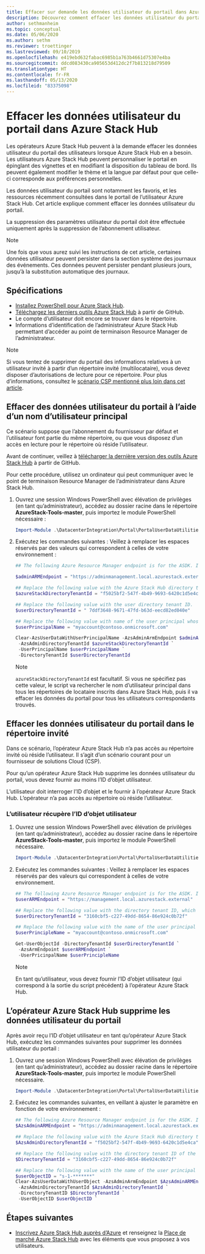 ```yaml
---
title: Effacer sur demande les données utilisateur du portail dans Azure Stack Hub
description: Découvrez comment effacer les données utilisateur du portail lorsque les utilisateurs Azure Stack Hub en font la demande.
author: sethmanheim
ms.topic: conceptual
ms.date: 05/06/2020
ms.author: sethm
ms.reviewer: troettinger
ms.lastreviewed: 09/10/2019
ms.openlocfilehash: e419ebd632fabac6985b1a763b4661d75307e4ba
ms.sourcegitcommit: ddcd083430ca905653d412dc2f7b813218d79509
ms.translationtype: HT
ms.contentlocale: fr-FR
ms.lasthandoff: 05/13/2020
ms.locfileid: "83375098"
---
```

# <a name="clear-portal-user-data-from-azure-stack-hub"></a>Effacer les données utilisateur du portail dans Azure Stack Hub

Les opérateurs Azure Stack Hub peuvent à la demande effacer les données utilisateur du portail des utilisateurs lorsque Azure Stack Hub en a besoin. Les utilisateurs Azure Stack Hub peuvent personnaliser le portail en épinglant des vignettes et en modifiant la disposition du tableau de bord. Ils peuvent également modifier le thème et la langue par défaut pour que celle-ci corresponde aux préférences personnelles.

Les données utilisateur du portail sont notamment les favoris, et les ressources récemment consultées dans le portail de l’utilisateur Azure Stack Hub. Cet article explique comment effacer les données utilisateur du portail.

La suppression des paramètres utilisateur du portail doit être effectuée uniquement après la suppression de l’abonnement utilisateur.

> [!NOTE]
> Une fois que vous aurez suivi les instructions de cet article, certaines données utilisateur peuvent persister dans la section système des journaux des événements. Ces données peuvent persister pendant plusieurs jours, jusqu’à la substitution automatique des journaux.

## <a name="requirements"></a>Spécifications

- [Installez PowerShell pour Azure Stack Hub](azure-stack-powershell-install.md).
- [Téléchargez les derniers outils Azure Stack Hub](azure-stack-powershell-download.md) à partir de GitHub.
- Le compte d’utilisateur doit encore se trouver dans le répertoire.
- Informations d’identification de l’administrateur Azure Stack Hub permettant d’accéder au point de terminaison Resource Manager de l’administrateur.

> [!NOTE]
> Si vous tentez de supprimer du portail des informations relatives à un utilisateur invité à partir d’un répertoire invité (multilocataire), vous devez disposer d’autorisations de lecture pour ce répertoire. Pour plus d’informations, consultez le [scénario CSP mentionné plus loin dans cet article](#clear-portal-user-data-in-guest-directory).

## <a name="clear-portal-user-data-using-a-user-principal-name"></a>Effacer des données utilisateur du portail à l’aide d’un nom d’utilisateur principal

Ce scénario suppose que l’abonnement du fournisseur par défaut et l’utilisateur font partie du même répertoire, ou que vous disposez d’un accès en lecture pour le répertoire où réside l’utilisateur.

Avant de continuer, veillez à [télécharger la dernière version des outils Azure Stack Hub](azure-stack-powershell-download.md) à partir de GitHub.

Pour cette procédure, utilisez un ordinateur qui peut communiquer avec le point de terminaison Resource Manager de l’administrateur dans Azure Stack Hub.

1. Ouvrez une session Windows PowerShell avec élévation de privilèges (en tant qu’administrateur), accédez au dossier racine dans le répertoire **AzureStack-Tools-master**, puis importez le module PowerShell nécessaire :

   ```powershell
   Import-Module .\DatacenterIntegration\Portal\PortalUserDataUtilities.psm1
   ```

2. Exécutez les commandes suivantes : Veillez à remplacer les espaces réservés par des valeurs qui correspondent à celles de votre environnement :

   ```powershell
   ## The following Azure Resource Manager endpoint is for the ASDK. If you are in a multinode environment, contact your operator or service provider to get the endpoint.

   $adminARMEndpoint = "https://adminmanagement.local.azurestack.external"

   ## Replace the following value with the Azure Stack Hub directory tenant ID.
   $azureStackDirectoryTenantId = "f5025bf2-547f-4b49-9693-6420c1d5e4ca"

   ## Replace the following value with the user directory tenant ID.
   $userDirectoryTenantId = " 7ddf3648-9671-47fd-b63d-eecd82ed040e"

   ## Replace the following value with name of the user principal whose portal user data is to be cleared.
   $userPrincipalName = "myaccount@contoso.onmicrosoft.com"

   Clear-AzsUserDataWithUserPrincipalName -AzsAdminArmEndpoint $adminARMEndpoint `
    -AzsAdminDirectoryTenantId $azureStackDirectoryTenantId `
    -UserPrincipalName $userPrincipalName `
    -DirectoryTenantId $userDirectoryTenantId
   ```

   > [!NOTE]
   > `azureStackDirectoryTenantId` est facultatif. Si vous ne spécifiez pas cette valeur, le script va rechercher le nom d’utilisateur principal dans tous les répertoires de locataire inscrits dans Azure Stack Hub, puis il va effacer les données du portail pour tous les utilisateurs correspondants trouvés.

## <a name="clear-portal-user-data-in-guest-directory"></a>Effacer les données utilisateur du portail dans le répertoire invité

Dans ce scénario, l’opérateur Azure Stack Hub n’a pas accès au répertoire invité où réside l’utilisateur. Il s’agit d’un scénario courant pour un fournisseur de solutions Cloud (CSP).

Pour qu’un opérateur Azure Stack Hub supprime les données utilisateur du portail, vous devez fournir au moins l’ID d’objet utilisateur.

L’utilisateur doit interroger l’ID d’objet et le fournir à l’opérateur Azure Stack Hub. L’opérateur n’a pas accès au répertoire où réside l’utilisateur.

### <a name="user-retrieves-the-user-object-id"></a>L’utilisateur récupère l’ID d’objet utilisateur

1. Ouvrez une session Windows PowerShell avec élévation de privilèges (en tant qu’administrateur), accédez au dossier racine dans le répertoire **AzureStack-Tools-master**, puis importez le module PowerShell nécessaire.

   ```powershell
   Import-Module .\DatacenterIntegration\Portal\PortalUserDataUtilities.psm1
   ```

2. Exécutez les commandes suivantes : Veillez à remplacer les espaces réservés par des valeurs qui correspondent à celles de votre environnement.

   ```powershell
   ## The following Azure Resource Manager endpoint is for the ASDK. If you are in a multinode environment, contact your operator or service provider to get the endpoint.
   $userARMEndpoint = "https://management.local.azurestack.external"

   ## Replace the following value with the directory tenant ID, which contains the user account.
   $userDirectoryTenantId = "3160cbf5-c227-49dd-8654-86e924c0b72f"

   ## Replace the following value with the name of the user principal whose portal user data is to be cleared.
   $userPrincipleName = "myaccount@contoso.onmicrosoft.com"

   Get-UserObjectId -DirectoryTenantId $userDirectoryTenantId `
    -AzsArmEndpoint $userARMEndpoint `
    -UserPricinpalName $userPrincipleName
   ```

   > [!NOTE]
   > En tant qu’utilisateur, vous devez fournir l’ID d’objet utilisateur (qui correspond à la sortie du script précédent) à l’opérateur Azure Stack Hub.

## <a name="azure-stack-hub-operator-removes-the-portal-user-data"></a>L’opérateur Azure Stack Hub supprime les données utilisateur du portail

Après avoir reçu l’ID d’objet utilisateur en tant qu’opérateur Azure Stack Hub, exécutez les commandes suivantes pour supprimer les données utilisateur du portail :

1. Ouvrez une session Windows PowerShell avec élévation de privilèges (en tant qu’administrateur), accédez au dossier racine dans le répertoire **AzureStack-Tools-master**, puis importez le module PowerShell nécessaire.

   ```powershell
   Import-Module .\DatacenterIntegration\Portal\PortalUserDataUtilities.psm1
   ```

2. Exécutez les commandes suivantes, en veillant à ajuster le paramètre en fonction de votre environnement :

   ```powershell
   ## The following Azure Resource Manager endpoint is for the ASDK. If you are in a multinode environment, contact your operator or service provider to get the endpoint.
   $AzsAdminARMEndpoint = "https://adminmanagement.local.azurestack.external"

   ## Replace the following value with the Azure Stack Hub directory tenant ID.
   $AzsAdminDirectoryTenantId = "f5025bf2-547f-4b49-9693-6420c1d5e4ca"

   ## Replace the following value with the directory tenant ID of the user to clear.
   $DirectoryTenantId = "3160cbf5-c227-49dd-8654-86e924c0b72f"

   ## Replace the following value with the name of the user principal whose portal user data is to be cleared.
   $userObjectID = "s-1-*******"
   Clear-AzsUserDataWithUserObject -AzsAdminArmEndpoint $AzsAdminARMEndpoint `
    -AzsAdminDirectoryTenantId $AzsAdminDirectoryTenantId `
    -DirectoryTenantID $DirectoryTenantId `
    -UserObjectID $userObjectID `
   ```

## <a name="next-steps"></a>Étapes suivantes

- [Inscrivez Azure Stack Hub auprès d’Azure](azure-stack-registration.md) et renseignez la [Place de marché Azure Stack Hub](azure-stack-marketplace.md) avec les éléments que vous proposez à vos utilisateurs.
